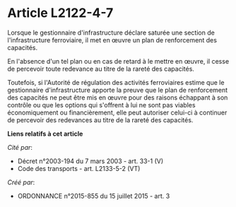 # Article L2122-4-7

Lorsque le gestionnaire d'infrastructure déclare saturée une section de l'infrastructure ferroviaire, il met en œuvre un plan
de renforcement des capacités. 

En l'absence d'un tel plan ou en cas de retard à le mettre en œuvre, il cesse de percevoir toute redevance au titre de la
rareté des capacités. 

Toutefois, si l'Autorité de régulation des activités ferroviaires estime que le gestionnaire d'infrastructure apporte la
preuve que le plan de renforcement des capacités ne peut être mis en œuvre pour des raisons échappant à son contrôle ou que
les options qui s'offrent à lui ne sont pas viables économiquement ou financièrement, elle peut autoriser celui-ci à
continuer de percevoir des redevances au titre de la rareté des capacités.

**Liens relatifs à cet article**

_Cité par_:

  - Décret n°2003-194 du 7 mars 2003 - art. 33-1 (V)
  - Code des transports - art. L2133-5-2 (VT)

_Créé par_:

  - ORDONNANCE n°2015-855 du 15 juillet 2015 - art. 3
